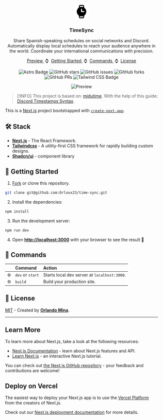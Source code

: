 <div align="center">
<img src="public/favicon.svg" height="50px" width="auto" /> 
<h3>
 TimeSync
</h3>
<p>Share Spanish-speaking schedules on social networks and Discord. Automatically display local schedules to reach your audience anywhere in the world. Coordinate your international communications with precision.</p>
</div>

<div align="center">
    <a href="https://timesync-psi.vercel.app/" target="_blank">
        Preview
    </a>
    <span>&nbsp;⌚&nbsp;</span>
    <a href="#-getting-started">
        Getting Started
    </a>
    <span>&nbsp;⌚&nbsp;</span>
    <a href="#-commands">
        Commands
    </a>
    <span>&nbsp;⌚&nbsp;</span>
    <a href="#-license">
        License
    </a>
</div>

<p></p>

<div align="center">

![Astro Badge](https://img.shields.io/badge/Nextjs-000?logo=nextdotjs&logoColor=fff&style=flat)
![GitHub stars](https://img.shields.io/github/stars/Orloxx23/time-sync)
![GitHub issues](https://img.shields.io/github/issues/Orloxx23/time-sync)
![GitHub forks](https://img.shields.io/github/forks/Orloxx23/time-sync)
![GitHub PRs](https://img.shields.io/github/issues-pr/Orloxx23/time-sync)
![Tailwind CSS Badge](https://img.shields.io/badge/Tailwind%20CSS-06B6D4?logo=tailwindcss&logoColor=fff&style=flat)

</div>

<div align="center">

![Preview](https://i.imgur.com/RokIRjd.png)

</div>

> [!INFO]
> This project is based on: [midutime](https://github.com/midudev/midu-timeszones-latam).
> With the help of this guide: [Discord Timestamps Syntax](https://gist.github.com/LeviSnoot/d9147767abeef2f770e9ddcd91eb85aa).

This is a [Next.js](https://nextjs.org/) project bootstrapped with [`create-next-app`](https://github.com/vercel/next.js/tree/canary/packages/create-next-app).

## 🛠️ Stack

- [**Next.js**](https://nextjs.org/) - The React Framework.
- [**Tailwindcss**](https://tailwindcss.com/) - A utility-first CSS framework for rapidly building custom designs.
- [**Shadcn/ui**](https://ui.shadcn.com/) - component library

## 🚀 Getting Started

1. [Fork](https://github.com/Orloxx23/time-sync/fork) or clone this repository.

```bash
git clone git@github.com:Orloxx23/time-sync.git
```

2. Install the dependencies:

```bash
npm install 
```

3. Run the development server:

```bash
npm run dev
```

4. Open [**http://localhost:3000**](http://localhost:3000/) with your browser to see the result 🚀

## 📖 Commands

|     | Command          | Action                                        |
| :-- | :--------------- | :-------------------------------------------- |
| ⚙️  | `dev` or `start` | Starts local dev server at `localhost:3000`.  |
| ⚙️  | `build`          | Build your production site.      |

## 🔑 License

[MIT](#) - Created by [**Orlando Mina**](https://orlandomm.net).

---

## Learn More

To learn more about Next.js, take a look at the following resources:

- [Next.js Documentation](https://nextjs.org/docs) - learn about Next.js features and API.
- [Learn Next.js](https://nextjs.org/learn) - an interactive Next.js tutorial.

You can check out [the Next.js GitHub repository](https://github.com/vercel/next.js/) - your feedback and contributions are welcome!

## Deploy on Vercel

The easiest way to deploy your Next.js app is to use the [Vercel Platform](https://vercel.com/new?utm_medium=default-template&filter=next.js&utm_source=create-next-app&utm_campaign=create-next-app-readme) from the creators of Next.js.

Check out our [Next.js deployment documentation](https://nextjs.org/docs/deployment) for more details.
